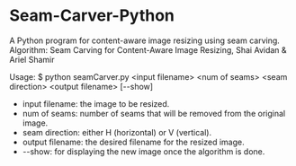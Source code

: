 # Seam-Carver-Python
A Python program for content-aware image resizing using seam carving. Algorithm: Seam Carving for Content-Aware Image Resizing, Shai Avidan & Ariel Shamir

Usage:
$ python seamCarver.py \<input filename\> \<num of seams\> \<seam direction\> \<output filename\> [--show]

* input filename: the image to be resized.
* num of seams: number of seams that will be removed from the original image.
* seam direction: either H (horizontal) or V (vertical).
* output filename: the desired filename for the resized image.
* --show: for displaying the new image once the algorithm is done.
